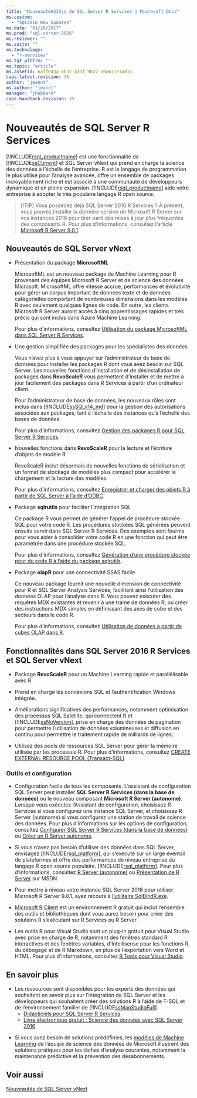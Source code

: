 ```yaml
---
title: "Nouveaut&#233;s de SQL Server R Services | Microsoft Docs"
ms.custom: 
  - "SQL2016_New_Updated"
ms.date: "01/20/2017"
ms.prod: "sql-server-2016"
ms.reviewer: ""
ms.suite: ""
ms.technology: 
  - "r-services"
ms.tgt_pltfrm: ""
ms.topic: "article"
ms.assetid: 6aff043a-8b37-4f3f-9827-10a671e1ad1c
caps.latest.revision: 36
author: "jeannt"
ms.author: "jeannt"
manager: "jhubbard"
caps.handback.revision: 35
---
```

# Nouveaut&#233;s de SQL Server R Services
  [!INCLUDE[rsql_productname](../../includes/rsql-productname-md.md)] est une fonctionnalité de [!INCLUDE[ssCurrent](../../includes/sscurrent-md.md)] et SQL Server vNext qui prend en charge la science des données à l’échelle de l’entreprise.  R est le langage de programmation le plus utilisé pour l’analyse avancée, offre un ensemble de packages incroyablement riche et est associé à une communauté de développeurs dynamique et en pleine expansion. [!INCLUDE[rsql_productname](../../includes/rsql-productname-md.md)] aide votre entreprise à adopter le très populaire langage R open source. 
  
 > [!TIP] Vous possédez déjà SQL Server 2016 R Services ?
 > À présent, vous pouvez installer la dernière version de Microsoft R Server sur vos instances 2016 pour tirer parti des mises à jour plus fréquentes des composants R. Pour plus d’informations, consultez l’article [Microsoft R Server 9.0.1](https://msdn.microsoft.com/microsoft-r/rserver-whats-new).  

## <a name="whats-new-in-sql-server-vnext"></a>Nouveautés de SQL Server vNext
  
+ Présentation du package **MicrosoftML**

   MicrosoftML est un nouveau package de Machine Learning pour R provenant des équipes Microsoft R Server et de science des données Microsoft. MicrosoftML offre vitesse accrue, performances et évolutivité pour gérer un corpus important de données texte et de données catégorielles comportant de nombreuses dimensions dans les modèles R avec seulement quelques lignes de code. En outre, les clients Microsoft R Server auront accès à cinq apprentissages rapides et très précis qui sont inclus dans Azure Machine Learning. 
   
   Pour plus d’informations, consultez [Utilisation du package MicrosoftML dans SQL Server R Services](../../advanced-analytics/r-services/using-the-microsoftml-package-with-sql-server-r-services.md).
   
+ Une gestion simplifiée des packages pour les spécialistes des données

  Vous n’avez plus à vous appuyer sur l’administrateur de base de données pour installer les packages R dont vous avez besoin sur SQL Server. Les nouvelles fonctions d’installation et de désinstallation de packages dans **RevoScaleR** vous permettent d’installer et de mettre à jour facilement des packages dans R Services à partir d’un ordinateur client. 
  
  Pour l’administrateur de base de données, les nouveaux rôles sont inclus dans [!INCLUDE[ssSQLv14_md](../../includes/sssqlv14-md.md)] pour la gestion des autorisations associées aux packages, tant à l’échelle des instances qu’à l’échelle des bases de données. 
  
  Pour plus d’informations, consultez [Gestion des packages R pour SQL Server R Services](../../advanced-analytics/r-services/r-package-management-for-sql-server-r-services.md). 
     
+ Nouvelles fonctions dans **RevoScaleR** pour la lecture et l’écriture d’objets de modèle R

  RevoScaleR inclut désormais de nouvelles fonctions de sérialisation et un format de stockage de modèles plus compact pour accélérer le chargement et la lecture des modèles. 
  
  Pour plus d’informations, consultez [Enregistrer et charger des objets R à partir de SQL Server à l’aide d’ODBC](../../advanced-analytics/r-services/save-and-load-r-objects-from-sql-server-using-odbc.md). 

+ Package **sqlrutils** pour faciliter l’intégration SQL

  Ce package R vous permet de générer l’appel de procédure stockée SQL pour votre code R. Les procédures stockées SQL générées peuvent ensuite servir dans SQL Server R Services. Des exemples sont fournis pour vous aider à consolider votre code R en une fonction qui peut être paramétrée dans une procédure stockée SQL.
  
  Pour plus d’informations, consultez [Génération d’une procédure stockée pour du code R à l’aide du package sqlrutils](../../advanced-analytics/r-services/generating-an-r-stored-procedure-for-r-code-using-the-sqlrutils-package.md). 
  

+ Package **olapR** pour une connectivité SSAS facile

   Ce nouveau package fournit une nouvelle dimension de connectivité pour R et SQL Server Analysis Services, facilitant ainsi l’utilisation des données OLAP pour l’analyse dans R. Vous pouvez exécuter des requêtes MDX existantes et revenir à une trame de données R, ou créer des instructions MDX simples en définissant des axes de cube et des secteurs dans le code R. 
   
   Pour plus d’informations, consultez [Utilisation de données à partir de cubes OLAP dans R](../../advanced-analytics/r-services/using-data-from-olap-cubes-in-r.md).
   

  
## <a name="features-in-sql-server-2016-r-services-and-sql-server-vnext"></a>Fonctionnalités dans SQL Server 2016 R Services et SQL Server vNext  
  
- Package **RevoScaleR** pour un Machine Learning rapide et parallélisable avec R.

-   Prend en charge les connexions SQL et l’authentification Windows intégrée.  
    
-   Améliorations significatives des performances, notamment optimisation des processus SQL Satellite, qui connectent R et [!INCLUDE[ssNoVersion](../../includes/ssnoversion-md.md)], prise en charge des données de pagination pour permettre l’utilisation de données volumineuses et diffusion en continu pour permettre le traitement rapide de milliards de lignes. 
  
-   Utilisez des pools de ressources SQL Server pour gérer la mémoire utilisée par les processus R. Pour plus d’informations, consultez [CREATE EXTERNAL RESOURCE POOL &#40;Transact-SQL&#41;](../../t-sql/statements/create-external-resource-pool-transact-sql.md).  
  

### <a name="tools-and-setup"></a>Outils et configuration

-   Configuration facile de tous les composants. L’assistant de configuration SQL Server peut installer **SQL Server R Services (dans la base de données)** ou le nouveau composant **Microsoft R Server (autonome)**.   Lorsque vous exécutez l’Assistant de configuration, choisissez R Services si vous configurez une instance SQL Server, et choisissez R Server (autonome) si vous configurez une station de travail de science des données.   Pour plus d’informations sur les options de configuration, consultez [Configurer SQL Server R Services &#40;dans la base de données&#41;](../../advanced-analytics/r-services/set-up-sql-server-r-services-in-database.md) ou [Créer un R Server autonome](../../advanced-analytics/r-services/create-a-standalone-r-server.md).  

-   Si vous n’avez pas besoin d’utiliser des données dans SQL Server, envisagez [!INCLUDE[rsql_platform](../../includes/rsql-platform-md.md)], qui s’exécute sur un large éventail de plateformes et offre des performances de niveau entreprise du langage R open source populaire. [!INCLUDE[rsql_platform](../../includes/rsql-platform-md.md)]. Pour plus d’informations, consultez [R Server &#40;autonome&#41;](../../advanced-analytics/r-services/r-server-standalone.md) ou [Présentation de R Server](https://msdn.microsoft.com/microsoft-r/rserver) sur MSDN.

- Pour mettre à niveau votre instance SQL Server 2016 pour utiliser Microsoft R Server 9.0.1, ayez recours à [l’utilitaire SqlBindR.exe](https://msdn.microsoft.com/library/mt791781.aspx).  

- [Microsoft R Client](https://msdn.microsoft.com/microsoft-r/r-client-install) est un environnement R gratuit qui inclut l’ensemble des outils et bibliothèques dont vous aurez besoin pour créer des solutions R s’exécutant sur R Services ou R Server.  

-   Les outils R pour Visual Studio sont un plug-in gratuit pour Visual Studio avec prise en charge de R, notamment des fenêtres standard R interactives et des fenêtres variables, d’Intellisense pour les fonctions R, du débogage et de R Markdown, en plus de l’exportation vers Word et HTML.  Pour plus d’informations, consultez [R Tools pour Visual Studio](https://www.visualstudio.com/vs/rtvs/).  

## <a name="learn-more"></a>En savoir plus
  
-  Les ressources sont disponibles pour les experts des données qui souhaitent en savoir plus sur l’intégration de SQL Server et les développeurs qui souhaitent créer des solutions R à l’aide de T-SQL et de l’environnement familier de [!INCLUDE[ssManStudioFull](../../includes/ssmanstudiofull-md.md)]. 
   + [Didacticiels pour SQL Server R Services](https://msdn.microsoft.com/library/mt591993.aspx)
   + [Livre électronique gratuit : Science des données avec SQL Server 2016](https://mva.microsoft.com/ebooks/)
 
+ Si vous avez besoin de solutions prédéfinies, les [modèles de Machine Learning](https://blogs.technet.microsoft.com/machinelearning/2016/03/23/machine-learning-templates-with-sql-server-2016-r-services/) de l’équipe de science des données de Microsoft illustrent des solutions pratiques pour les tâches d’analyse courantes, notamment la maintenance prédictive et la prévention des désabonnements.
 

  
## <a name="see-also"></a>Voir aussi  
[Nouveautés de SQL Server vNext](../../sql-server/what-s-new-in-sql-server-vnext.md)
  